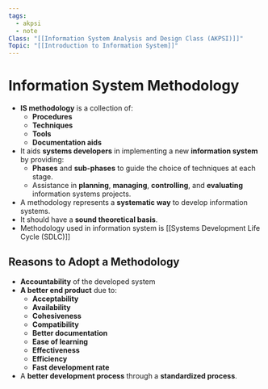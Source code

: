 ```yaml
---
tags:
  - akpsi
  - note
Class: "[[Information System Analysis and Design Class (AKPSI)]]"
Topic: "[[Introduction to Information System]]"
---
```


# Information System Methodology
- **IS methodology** is a collection of:
    - **Procedures**
    - **Techniques**
    - **Tools**
    - **Documentation aids**
- It aids **systems developers** in implementing a new **information system** by providing:
    - **Phases** and **sub-phases** to guide the choice of techniques at each stage.
    - Assistance in **planning**, **managing**, **controlling**, and **evaluating** information systems projects.
- A methodology represents a **systematic way** to develop information systems.
- It should have a **sound theoretical basis**.
- Methodology used in information system is [[Systems Development Life Cycle (SDLC)]]

## Reasons to Adopt a Methodology

- **Accountability** of the developed system
- **A better end product** due to:
    - **Acceptability**
    - **Availability**
    - **Cohesiveness**
    - **Compatibility**
    - **Better documentation**
    - **Ease of learning**
    - **Effectiveness**
    - **Efficiency**
    - **Fast development rate**
- A **better development process** through a **standardized process**.

